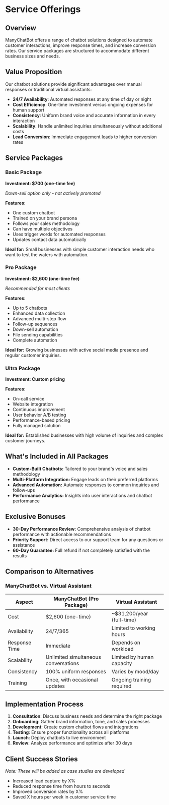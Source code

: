 # Service Offerings

## Overview

ManyChatBot offers a range of chatbot solutions designed to automate customer interactions, improve response times, and increase conversion rates. Our service packages are structured to accommodate different business sizes and needs.

## Value Proposition

Our chatbot solutions provide significant advantages over manual responses or traditional virtual assistants:

- **24/7 Availability**: Automated responses at any time of day or night
- **Cost Efficiency**: One-time investment versus ongoing expenses for human support
- **Consistency**: Uniform brand voice and accurate information in every interaction
- **Scalability**: Handle unlimited inquiries simultaneously without additional costs
- **Lead Conversion**: Immediate engagement leads to higher conversion rates

## Service Packages

### Basic Package

**Investment: $700 (one-time fee)**

*Down-sell option only - not actively promoted*

**Features:**
- One custom chatbot
- Trained on your brand persona
- Follows your sales methodology
- Can have multiple objectives
- Uses trigger words for automated responses
- Updates contact data automatically

**Ideal for:** Small businesses with simple customer interaction needs who want to test the waters with automation.

### Pro Package

**Investment: $2,600 (one-time fee)**

*Recommended for most clients*

**Features:**
- Up to 5 chatbots
- Enhanced data collection
- Advanced multi-step flow
- Follow-up sequences
- Down-sell automation
- File sending capabilities
- Complete automation

**Ideal for:** Growing businesses with active social media presence and regular customer inquiries.

### Ultra Package

**Investment: Custom pricing**

**Features:**
- On-call service
- Website integration
- Continuous improvement
- User behavior A/B testing
- Performance-based pricing
- Fully managed solution

**Ideal for:** Established businesses with high volume of inquiries and complex customer journeys.

## What's Included in All Packages

- **Custom-Built Chatbots:** Tailored to your brand's voice and sales methodology
- **Multi-Platform Integration:** Engage leads on their preferred platforms
- **Advanced Automation:** Automate responses to common inquiries and follow-ups
- **Performance Analytics:** Insights into user interactions and chatbot performance

## Exclusive Bonuses

- **30-Day Performance Review:** Comprehensive analysis of chatbot performance with actionable recommendations
- **Priority Support:** Direct access to our support team for any questions or assistance
- **60-Day Guarantee:** Full refund if not completely satisfied with the results

## Comparison to Alternatives

### ManyChatBot vs. Virtual Assistant

| Aspect | ManyChatBot (Pro Package) | Virtual Assistant |
|--------|----------------------------|------------------|
| Cost | $2,600 (one-time) | ~$31,200/year (full-time) |
| Availability | 24/7/365 | Limited to working hours |
| Response Time | Immediate | Depends on workload |
| Scalability | Unlimited simultaneous conversations | Limited by human capacity |
| Consistency | 100% uniform responses | Varies by mood/day |
| Training | Once, with occasional updates | Ongoing training required |

## Implementation Process

1. **Consultation**: Discuss business needs and determine the right package
2. **Onboarding**: Gather brand information, tone, and sales processes
3. **Development**: Create custom chatbot flows and integrations
4. **Testing**: Ensure proper functionality across all platforms
5. **Launch**: Deploy chatbots to live environment
6. **Review**: Analyze performance and optimize after 30 days

## Client Success Stories

*Note: These will be added as case studies are developed*

- Increased lead capture by X%
- Reduced response time from hours to seconds
- Improved conversion rates by X%
- Saved X hours per week in customer service time
